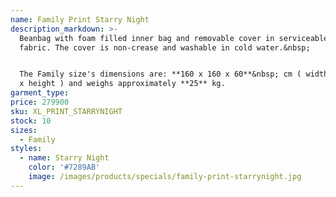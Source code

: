```yaml
---
name: Family Print Starry Night
description_markdown: >-
  Beanbag with foam filled inner bag and removable cover in serviceable denim
  fabric. The cover is non-crease and washable in cold water.&nbsp;


  The Family size's dimensions are: **160 x 160 x 60**&nbsp; cm ( width x depth
  x height ) and weighs approximately **25** kg.
garment_type:
price: 279900
sku: XL_PRINT_STARRYNIGHT
stock: 10
sizes:
  - Family
styles:
  - name: Starry Night
    color: '#7289AB'
    image: /images/products/specials/family-print-starrynight.jpg
---
```

